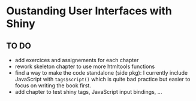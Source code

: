 # Oustanding User Interfaces with Shiny

## TO DO

  - add exercices and assignements for each chapter
  - rework skeleton chapter to use more htmltools functions
  - find a way to make the code standalone (side pkg): I currently include JavaScript with `tags$script()` which is quite bad practice but easier to focus on writing the book first. 
  - add chapter to test shiny tags, JavaScript input bindings, ...
